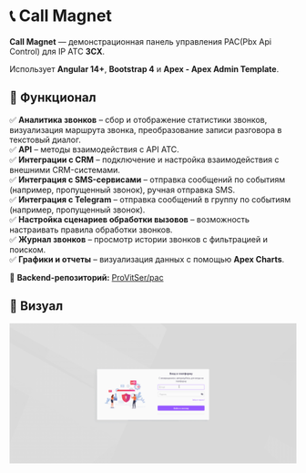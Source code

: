 # 📞 Call Magnet

**Call Magnet** — демонстрационная панель управления PAC(Pbx Api Control) для IP АТС **3CX**.  

Использует **Angular 14+**, **Bootstrap 4** и **Apex - Apex Admin Template**.

## 🎯 Функционал

✅ **Аналитика звонков** – сбор и отображение статистики звонков, визуализация маршрута звонка, преобразование записи разговора в текстовый диалог.  
✅ **API** – методы взаимодействия с API АТС.  
✅ **Интеграции с CRM** – подключение и настройка взаимодействия с внешними CRM-системами.  
✅ **Интеграция с SMS-сервисами** – отправка сообщений по событиям (например, пропущенный звонок), ручная отправка SMS.  
✅ **Интеграция с Telegram** – отправка сообщений в группу по событиям (например, пропущенный звонок).  
✅ **Настройка сценариев обработки вызовов** – возможность настраивать правила обработки звонков.  
✅ **Журнал звонков** – просмотр истории звонков с фильтрацией и поиском.  
✅ **Графики и отчеты** – визуализация данных с помощью **Apex Charts**.  


🔗 **Backend-репозиторий:** [ProVitSer/pac](https://github.com/ProVitSer/pac)

## 🎥 Визуал

![Call Magnet Preview](https://github.com/ProVitSer/call-magnet-front/blob/master/misc/call-magnet.gif)

